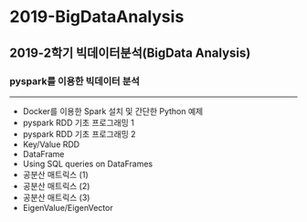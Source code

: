 # 2019-BigDataAnalysis
## 2019-2학기 빅데이터분석(BigData Analysis)
### pyspark를 이용한 빅데이터 분석
-------------------------
* Docker를 이용한 Spark 설치 및 간단한 Python 예제
* pyspark RDD 기초 프로그래밍 1
* pyspark RDD 기초 프로그래밍 2
* Key/Value RDD
* DataFrame
* Using SQL queries on DataFrames
* 공분산 매트릭스 (1)
* 공분산 매트릭스 (2)
* 공분산 매트릭스 (3)
* EigenValue/EigenVector
